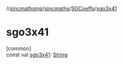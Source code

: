 //[sincmathsmp](../../../index.md)/[sincmaths](../index.md)/[SGCoeffs](index.md)/[sgo3x41](sgo3x41.md)

# sgo3x41

[common]\
const val [sgo3x41](sgo3x41.md): [String](https://kotlinlang.org/api/latest/jvm/stdlib/kotlin/-string/index.html)
